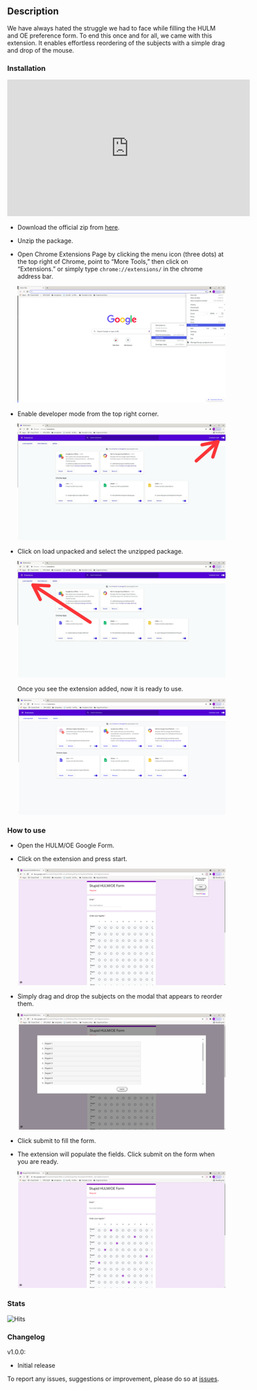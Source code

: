 ## Description

We have always hated the struggle we had to face while filling the HULM and OE preference form. To end this once and for all, we came with this extension. It enables effortless reordering of the subjects with a simple drag and drop of the mouse.  

### Installation

<iframe width="560" height="315" src="https://www.youtube.com/embed/kdLuHF8pf7U" title="YouTube video player" frameborder="0" allow="accelerometer; autoplay; clipboard-write; encrypted-media; gyroscope; picture-in-picture" allowfullscreen></iframe>


- Download the official zip from [here](https://github.com/TheAnshul756/MCGFTGF/archive/refs/heads/main.zip).
- Unzip the package.
- Open Chrome Extensions Page by clicking the menu icon (three dots) at the top right of Chrome, point to “More Tools,” then click on “Extensions.” or simply type `chrome://extensions/` in the chrome address bar.
  
  ![](img/extensionsmenu.png)
  
- Enable developer mode from the top right corner.
  
  ![](img/enabledev.jpeg)
  
- Click on load unpacked and select the unzipped package.
  
  ![](img/loadunpack.jpeg)
  
  Once you see the extension added, now it is ready to use.
  
  ![](img/extensionadded.png)
  

### How to use

- Open the HULM/OE Google Form.
- Click on the extension and press start.
  
  ![](img/extensionstart.png)

- Simply drag and drop the subjects on the modal that appears to reorder them.
  
  ![](img/dragDrop.png)

- Click submit to fill the form.
- The extension will populate the fields. Click submit on the form when you are ready.  

  ![](img/finalfilled.png)
  

### Stats

![Hits](https://hits.seeyoufarm.com/api/count/incr/badge.svg?url=https%3A%2F%2Ftheanshul756.github.io%2Fhulm-filler%2F&count_bg=%2379C83D&title_bg=%23555555&icon=&icon_color=%23E7E7E7&title=hits&edge_flat=false)

  
### Changelog
v1.0.0:

- Initial release

To report any issues, suggestions or improvement, please do so at [issues](https://github.com/TheAnshul756/MCGFTGF/issues).
